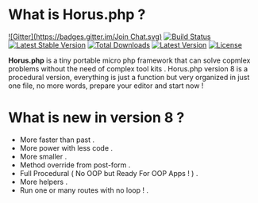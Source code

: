 What is Horus.php ?
=======
[![Gitter](https://badges.gitter.im/Join Chat.svg)](https://gitter.im/alash3al/Horus?utm_source=badge&utm_medium=badge&utm_campaign=pr-badge&utm_content=badge)
[![Build Status](https://scrutinizer-ci.com/g/alash3al/Horus/badges/build.png?b=master)](https://scrutinizer-ci.com/g/alash3al/Horus/build-status/master)
[![Latest Stable Version](https://poser.pugx.org/alash3al/horus/v/stable.svg)](https://packagist.org/packages/alash3al/horus) [![Total Downloads](https://poser.pugx.org/alash3al/horus/downloads.svg)](https://packagist.org/packages/alash3al/horus) [![Latest Version](https://poser.pugx.org/alash3al/horus/v/stable.svg)](https://packagist.org/packages/alash3al/horus) [![License](https://poser.pugx.org/alash3al/horus/license.svg)](https://packagist.org/packages/alash3al/horus)

**Horus.php** is a tiny portable micro php framework that can solve copmlex problems without the need of complex tool kits . Horus.php version 8 is a procedural version, everything is just a function but very organized in just one file, no more words, prepare your editor and start now !

What is new in version 8 ?
=======
- More faster than past .
- More power with less code .
- More smaller .
- Method override from post-form .
- Full Procedural ( No OOP but Ready For OOP Apps !  ) .
- More helpers .
- Run one or many routes with no loop ! .


